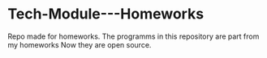 # Tech-Module---Homeworks
Repo made for homeworks.
The programms in this repository are part from my homeworks 
Now they are open source.

